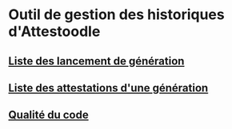 # Outil de gestion des historiques d'Attestoodle #

## [Liste des lancement de génération](lst_launch.md)

## [Liste des attestations d'une génération](lst_certif.md)

## [Qualité du code](qualite.md)
